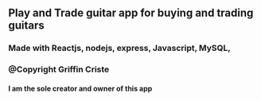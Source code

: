 ## Play and Trade guitar app for buying and trading guitars 

### Made with Reactjs, nodejs, express, Javascript, MySQL, 

### @Copyright Griffin Criste

#### I am the sole creator and owner of this app

